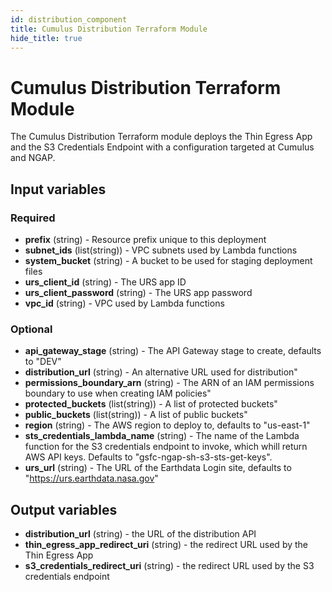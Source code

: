 ```yaml
---
id: distribution_component
title: Cumulus Distribution Terraform Module
hide_title: true
---
```


# Cumulus Distribution Terraform Module

The Cumulus Distribution Terraform module deploys the Thin Egress App and the S3
Credentials Endpoint with a configuration targeted at Cumulus and NGAP.

## Input variables

### Required

* **prefix** (string) - Resource prefix unique to this deployment
* **subnet_ids** (list(string)) - VPC subnets used by Lambda functions
* **system_bucket** (string) - A bucket to be used for staging deployment files
* **urs_client_id** (string) - The URS app ID
* **urs_client_password** (string) - The URS app password
* **vpc_id** (string) - VPC used by Lambda functions

### Optional

* **api_gateway_stage** (string) - The API Gateway stage to create, defaults to
  "DEV"
* **distribution_url** (string) - An alternative URL used for distribution"
* **permissions_boundary_arn** (string) - The ARN of an IAM permissions boundary
  to use when creating IAM policies"
* **protected_buckets** (list(string)) - A list of protected buckets"
* **public_buckets** (list(string)) - A list of public buckets"
* **region** (string) - The AWS region to deploy to, defaults to "us-east-1"
* **sts_credentials_lambda_name** (string) - The name of the Lambda function for
  the S3 credentials endpoint to invoke, which whill return AWS API keys.
  Defaults to "gsfc-ngap-sh-s3-sts-get-keys".
* **urs_url** (string) - The URL of the Earthdata Login site, defaults to
  "https://urs.earthdata.nasa.gov"

## Output variables

* **distribution_url** (string) - the URL of the distribution API
* **thin_egress_app_redirect_uri** (string) - the redirect URL used by the Thin
  Egress App
* **s3_credentials_redirect_uri** (string) - the redirect URL used by the S3
  credentials endpoint
